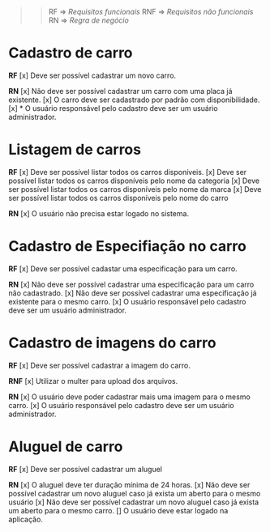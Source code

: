 >>RF  => *Requisitos funcionais*
>>RNF => *Requisitos não funcionais*
>>RN  => *Regra de negócio*

# Cadastro de carro

  **RF**
    [x] Deve ser possível cadastrar um novo carro.


  **RN**
    [x] Não deve ser possível cadastrar um carro com uma placa já existente.
    [x] O carro deve ser cadastrado por padrão com disponibilidade.
    [x] * O usuário responsável pelo cadastro deve ser um usuário administrador.

# Listagem de carros

  **RF**
    [x] Deve ser possível listar todos os carros disponíveis.
    [x] Deve ser possível listar todos os carros disponíveis pelo nome da categoria
    [x] Deve ser possível listar todos os carros disponíveis pelo nome da marca
    [x] Deve ser possível listar todos os carros disponíveis pelo nome do carro


  **RN**
    [x] O usuário não precisa estar logado no sistema.

# Cadastro de Especifiação no carro

  **RF**
    [x] Deve ser possível cadastar uma especificação para um carro.
    

  **RN**
    [x] Não deve ser possível cadastrar uma especificação para um carro não cadastrado.
    [x] Não deve ser possível cadastrar uma especificação já existente para o mesmo carro.
    [x] O usuário responsável pelo cadastro deve ser um usuário administrador.

# Cadastro de imagens do carro

  **RF**
    [x] Deve ser possível cadastrar a imagem do carro.
    

  **RNF**
    [x] Utilizar o multer para upload dos arquivos.


  **RN**
    [x] O usuário deve poder cadastrar mais uma imagem para o mesmo carro.
    [x] O usuário responsável pelo cadastro deve ser um usuário administrador.

# Aluguel de carro

  **RF**
    [x] Deve ser possível cadastrar um aluguel


  **RN**
    [x] O aluguel deve ter duração mínima de 24 horas.
    [x] Não deve ser possível cadastrar um novo aluguel caso já exista um aberto para o mesmo usuário
    [x] Não deve ser possível cadastrar um novo aluguel caso já exista um aberto para o mesmo carro.
    [] O usuário deve estar logado na aplicação.


